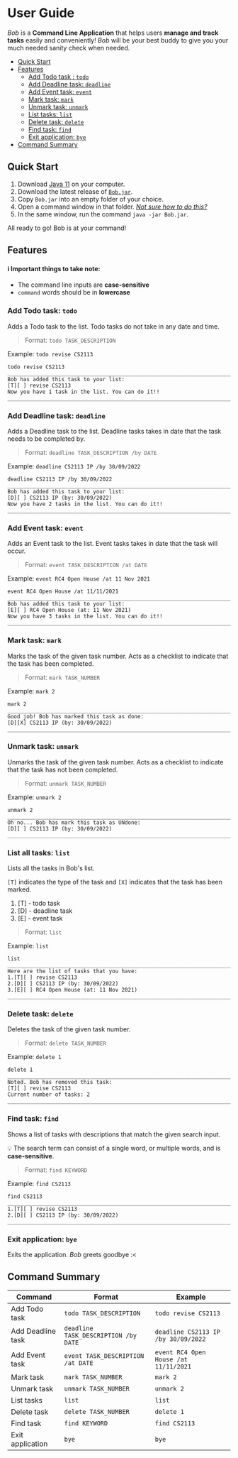 # User Guide
_Bob_ is a **Command Line Application** that helps users **manage and track tasks** easily and conveniently!
_Bob_ will be your best buddy to give you your much needed sanity check when needed.

- [Quick Start](#quick-start)
- [Features](#features)
  - [Add Todo task : `todo`](#add-todo-task-todo)
  - [Add Deadline task: `deadline`](#add-deadline-task-deadline)
  - [Add Event task: `event`](#add-event-task-event)
  - [Mark task: `mark`](#mark-task-mark)
  - [Unmark task: `unmark`](#unmark-task-unmark)
  - [List tasks: `list`](#list-tasks-list)
  - [Delete task: `delete`](#delete-task-delete)
  - [Find task: `find`](#find-task-find)
  - [Exit application: `bye`](#exit-application-bye)
- [Command Summary](#command-summary)

## Quick Start
1. Download [Java 11](https://www.oracle.com/java/technologies/downloads/) on your computer.
2. Download the latest release of [`Bob.jar`](https://github.com/qianz-z/ip/releases).
3. Copy `Bob.jar` into an empty folder of your choice.
4. Open a command window in that folder. [_Not sure how to do this?_](https://www.groovypost.com/howto/open-command-window-terminal-window-specific-folder-windows-mac-linux/)
5. In the same window, run the command `java -jar Bob.jar`. 

All ready to go! Bob is at your command!

## Features 
#### ℹ️ Important things to take note:
- The command line inputs are **case-sensitive**
- `command` words should be in **lowercase**



### Add Todo task: `todo`
Adds a Todo task to the list. Todo tasks do not take in any date and time.

> Format: `todo TASK_DESCRIPTION`

Example: `todo revise CS2113`
````
todo revise CS2113
_________________________________________________________________________________
Bob has added this task to your list:
[T][ ] revise CS2113
Now you have 1 task in the list. You can do it!!
_________________________________________________________________________________
````

### Add Deadline task: `deadline`
Adds a Deadline task to the list. Deadline tasks takes in date that the task needs to be completed by.

> Format: `deadline TASK_DESCRIPTION /by DATE`

Example: `deadline CS2113 IP /by 30/09/2022`
````
deadline CS2113 IP /by 30/09/2022
_________________________________________________________________________________
Bob has added this task to your list:
[D][ ] CS2113 IP (by: 30/09/2022)
Now you have 2 tasks in the list. You can do it!!
_________________________________________________________________________________
````

### Add Event task: `event`
Adds an Event task to the list. Event tasks takes in date that the task will occur.

> Format: `event TASK_DESCRIPTION /at DATE`

Example: `event RC4 Open House /at 11 Nov 2021`
````
event RC4 Open House /at 11/11/2021
_________________________________________________________________________________
Bob has added this task to your list:
[E][ ] RC4 Open House (at: 11 Nov 2021)
Now you have 3 tasks in the list. You can do it!!
_________________________________________________________________________________
````

### Mark task: `mark`
Marks the task of the given task number. Acts as a checklist to indicate that the task has been completed.

> Format: `mark TASK_NUMBER`

Example: `mark 2`
````
mark 2
_________________________________________________________________________________
Good job! Bob has marked this task as done:
[D][X] CS2113 IP (by: 30/09/2022)
__________________________________________________________________________________
````

### Unmark task: `unmark`
Unmarks the task of the given task number. Acts as a checklist to indicate that the task has not been completed.

> Format: `unmark TASK_NUMBER`

Example: `unmark 2`
````
unmark 2
_________________________________________________________________________________
Oh no... Bob has mark this task as UNdone:
[D][ ] CS2113 IP (by: 30/09/2022)
__________________________________________________________________________________
````

### List all tasks: `list`
Lists all the tasks in Bob's list. 

`[T]` indicates the type of the task and `[X]` indicates that the task has been marked.
1. [T] - todo task
2. [D] - deadline task
3. [E] - event task
>Format: `list`

Example: `list`
````
list
_________________________________________________________________________________
Here are the list of tasks that you have:
1.[T][ ] revise CS2113
2.[D][ ] CS2113 IP (by: 30/09/2022)
3.[E][ ] RC4 Open House (at: 11 Nov 2021)
_________________________________________________________________________________
````

### Delete task: `delete`
Deletes the task of the given task number.

> Format: `delete TASK_NUMBER`

Example: `delete 1`
````
delete 1
_________________________________________________________________________________
Noted. Bob has removed this task: 
[T][ ] revise CS2113
Current number of tasks: 2
_________________________________________________________________________________
````

### Find task: `find`
Shows a list of tasks with descriptions that match the given search input.

:bulb: The search term can consist of a single word, or multiple words, and is **case-sensitive**.

> Format: `find KEYWORD`

Example: `find CS2113`
````
find CS2113
_________________________________________________________________________________
1.[T][ ] revise CS2113
2.[D][ ] CS2113 IP (by: 30/09/2022)
_________________________________________________________________________________
````

### Exit application: `bye`
Exits the application. _Bob_ greets goodbye :<



## Command Summary

Command | Format | Example
------ | ------ | -------
Add Todo task |  `todo TASK_DESCRIPTION` | `todo revise CS2113`
Add Deadline task | `deadline TASK_DESCRIPTION /by DATE` | `deadline CS2113 IP /by 30/09/2022`
Add Event task | `event TASK_DESCRIPTION /at DATE` |  `event RC4 Open House /at 11/11/2021`
Mark task | `mark TASK_NUMBER` | `mark 2`
Unmark task | `unmark TASK_NUMBER` | `unmark 2`
List tasks | `list` | `list`
Delete task | `delete TASK_NUMBER` | `delete 1`
Find task | `find KEYWORD` | `find CS2113`
Exit application | `bye` | `bye`
